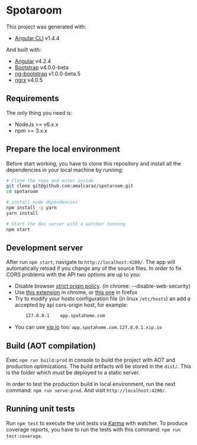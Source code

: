 # Spotaroom

This project was generated with:
 - [Angular CLI](https://github.com/angular/angular-cli) v1.4.4
 
 And built with:
 - [Angular](https://github.com/angular/angular-cli) v4.2.4
 - [Bootstrap](https://github.com/twbs/bootstrap) v4.0.0-beta
 - [ng-bootstrap](https://github.com/ng-bootstrap/ng-bootstrap) v1.0.0-beta.5
 - [ngrx](https://github.com/ngrx/platform) v4.0.5


## Requirements 

The only thing you need is: 
- NodeJs >= v6.x.x
- npm >= 3.x.x
 
 
## Prepare the local environment

Before start working, you have to clone this repository and install all the dependencies in your local machine by running:
```bash
# Clone the repo and enter inside
git clone git@github.com:amalcaraz/spotaroom.git
cd spotaroom

# install node dependencies
npm install -g yarn
yarn install

# Start the dev server with a watcher running
npm start
```


## Development server

After run `npm start`, navigate to `http://localhost:4200/`. The app will automatically reload if you change any of the source files.
In order to fix CORS problems with the API two options are up to you:
- Disable browser [strict origin policy](https://www.thepolyglotdeveloper.com/2014/08/bypass-cors-errors-testing-apis-locally/). (in chrome: --disable-web-security)
- Use [this extension](https://chrome.google.com/webstore/detail/allow-control-allow-origi/nlfbmbojpeacfghkpbjhddihlkkiljbi) in chrome, or [this one](https://addons.mozilla.org/es/firefox/addon/cors-everywhere/) in firefox
- Try to modify your hosts configuration file (in linux `/etc/hosts`) an add a accepted by api cors-origin host, for example:
   ```bash
       127.0.0.1    app.spotahome.com 
   ```
- You can use [xip.io](http://xip.io/) too: `app.spotahome.com.127.0.0.1.xip.io`


## Build (AOT compilation)

Exec `npm run build:prod` in console to build the project with AOT and production optimizations.
The build artifacts will be stored in the `dist/`. This is the folder which must be deployed to a static server.

In order to test the production build in local environment, run the next command: `npm run serve:prod`. And visit `http://localhost:4200/`.


## Running unit tests

Run `npm test` to execute the unit tests via [Karma](https://karma-runner.github.io) with watcher.
To produce coverage reports, you have to run the tests with this command: `npm run test:coverage`.
